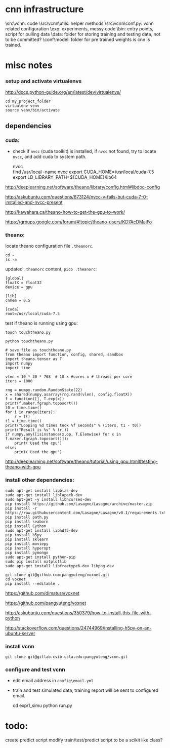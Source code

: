 # cnn infrastructure

\src\vcnn: code
\src\vcnn\utils: helper methods
\src\vcnn\conf.py: vcnn related configuration
\exp: experiments, messy code
\bin: entry points, script for pulling data
\data: folder for storing training and testing data, not to be committed?
\conf\model: folder for pre trained weights is cnn is trained.



# misc notes

### setup and activate virtualenvs
http://docs.python-guide.org/en/latest/dev/virtualenvs/

    cd my_project_folder
    virtualenv venv
    source venv/bin/activate

## dependencies

### cuda: 

* check if `nvcc` (cuda toolkit) is installed, if `nvcc` not found, try to locate `nvcc`, and add cuda to system path.


    nvcc    
    find /usr/local -name nvcc
    export CUDA_HOME=/usr/local/cuda-7.5
    export LD_LIBRARY_PATH=${CUDA_HOME}/lib64

http://deeplearning.net/software/theano/library/config.html#libdoc-config

http://askubuntu.com/questions/673124/nvcc-v-fails-but-cuda-7-0-installed-and-nvcc-present

http://kawahara.ca/theano-how-to-get-the-gpu-to-work/

https://groups.google.com/forum/#!topic/theano-users/KD7AcDMajFo

### theano:
locate theano configuration file `.theanorc`.

    cd ~
    ls -a

updated `.theanorc` content, `pico .theanorc`:
    
    [global]
    floatX = float32
    device = gpu

    [lib]
    cnmem = 0.5

    [cuda] 
    root=/usr/local/cuda-7.5


test if theano is running using gpu:

`touch touchtheano.py`

`python touchtheano.py`


    # save file as touchtheano.py
    from theano import function, config, shared, sandbox
    import theano.tensor as T
    import numpy
    import time

    vlen = 10 * 30 * 768  # 10 x #cores x # threads per core
    iters = 1000

    rng = numpy.random.RandomState(22)
    x = shared(numpy.asarray(rng.rand(vlen), config.floatX))
    f = function([], T.exp(x))
    print(f.maker.fgraph.toposort())
    t0 = time.time()
    for i in range(iters):
        r = f()
    t1 = time.time()
    print("Looping %d times took %f seconds" % (iters, t1 - t0))
    print("Result is %s" % (r,))
    if numpy.any([isinstance(x.op, T.Elemwise) for x in f.maker.fgraph.toposort()]):
        print('Used the cpu')
    else:
        print('Used the gpu')

        
http://deeplearning.net/software/theano/tutorial/using_gpu.html#testing-theano-with-gpu

### install other dependencies:
    sudo apt-get install libblas-dev
    sudo apt-get install liblapack-dev
    sudo apt-get -y install libncurses-dev
    pip install https://github.com/Lasagne/Lasagne/archive/master.zip
    pip install -r https://raw.githubusercontent.com/Lasagne/Lasagne/v0.1/requirements.txt
    pip install path.py
    pip install seaborn
    pip install Cython
    sudo apt-get install libhdf5-dev
    pip install h5py
    pip install sklearn
    pip install moviepy
    pip install hyperopt
    pip install pymongo
    sudo apt-get install python-pip
    sudo pip install matplotlib
    sudo apt-get install libfreetype6-dev libpng-dev
	
    git clone git@github.com:pangyuteng/voxnet.git
    cd voxnet
    pip install --editable .
    
https://github.com/dimatura/voxnet

https://github.com/pangyuteng/voxnet

http://askubuntu.com/questions/350379/how-to-install-this-file-with-python

http://stackoverflow.com/questions/24744969/installing-h5py-on-an-ubuntu-server

### install vcnn

    git clone git@gitlab.cvib.ucla.edu:pangyuteng/vcnn.git

### configure and test vcnn

* edit email address in `config\email.yml`

* train and test simulated data, training report will be sent to configured email.


    cd exp\1_simu
    python run.py


# todo:
create predict script
modify train/test/predict script to be a scikit like class?
